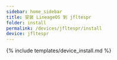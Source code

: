 ```yaml
---
sidebar: home_sidebar
title: 安装 LineageOS 到 jfltespr
folder: install
permalink: /devices/jfltespr/install
device: jfltespr
---
```

{% include templates/device_install.md %}
